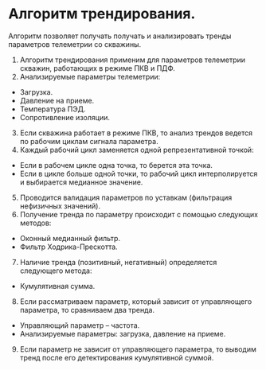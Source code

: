 # Алгоритм трендирования.

Алгоритм позволяет получать получать и анализировать тренды параметров телеметрии со скважины.

1. Алгоритм трендирования применим для параметров телеметрии скважин, работающих в режиме ПКВ и ПДФ.
2. Анализируемые параметры телеметрии:
 - Загрузка.
 - Давление на приеме.
 - Температура ПЭД.
 - Сопротивление изоляции.
3. Если скважина работает в режиме ПКВ, то анализ трендов ведется по рабочим циклам сигнала параметра. 
4. Каждый рабочий цикл заменяется одной репрезентативной точкой:
 - Если в рабочем цикле одна точка, то берется эта точка.
 - Если в цикле больше одной точки, то рабочий цикл интерполируется и выбирается медианное значение.
5. Проводится валидация параметров по уставкам (фильтрация нефизичных значений).
6. Получение тренда по параметру происходит с помощью следующих методов:
 - Оконный медианный  фильтр.
 - Фильтр Ходрика-Прескотта.
7. Наличие тренда (позитивный, негативный) определяется следующего метода:
 - Кумулятивная сумма.
8. Если рассматриваем параметр, который зависит от управляющего параметра, то сравниваем два тренда.
 - Управляющий параметр – частота.
 - Анализируемые параметры: загрузка, давление на приеме.
9. Если параметр не зависит от управляющего параметра, то выводим тренд после его детектирования кумулятивной суммой.